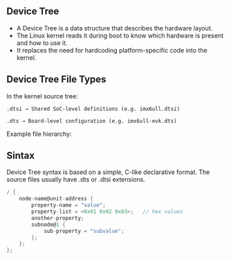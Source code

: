 ## Device Tree

- A Device Tree is a data structure that describes the hardware layout.
- The Linux kernel reads it during boot to know which hardware is present and how to use it.
- It replaces the need for hardcoding platform-specific code into the kernel.

## Device Tree File Types

In the kernel source tree:

    .dtsi → Shared SoC-level definitions (e.g. imx6ull.dtsi)

    .dts → Board-level configuration (e.g. imx6ull-evk.dts)

Example file hierarchy:

## Sintax
Device Tree syntax is based on a simple, C-like declarative format. The source files usually have .dts or .dtsi extensions.
```c
/ {
    node-name@unit-address {
        property-name = "value";
        property-list = <0x01 0x02 0x03>;   // hex values
        another-property;
        subnode@1 {
            sub-property = "subvalue";
        };
    };
};
```
